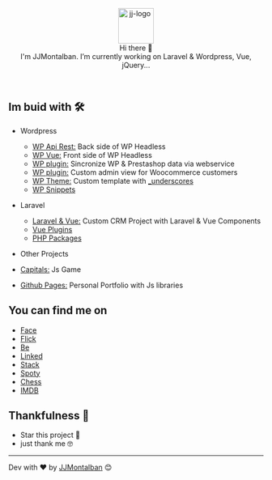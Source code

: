<p align="center">

  <a href="https://jjmontalban.github.io" target="_blank">
    <img alt="jj-logo" height="70" alt="Amplication Logo" src="https://filmder.jjmontalban.com/img/logoJJ.png"/>
  </a>
  <br>
  Hi there 👋
  <br>
  I'm JJMontalban. I’m currently working on Laravel & Wordpress, Vue, jQuery...
</p>
 <br>



## Im buid with 🛠️

* Wordpress

  * [WP Api Rest:](https://github.com/jjmontalban/filmder-back) Back side of WP Headless
  * [WP Vue:](https://github.com/jjmontalban/filmder-front) Front side of WP Headless
  * [WP plugin:](https://github.com/jjmontalban/ps-webservice) Sincronize WP & Prestashop data via webservice 
  * [WP plugin:](https://github.com/jjmontalban/wp-customers) Custom admin view for Woocommerce customers 
  * [WP Theme:](https://github.com/jjmontalban/caramelotattoo) Custom template with [_underscores](https://underscores.me/)
  * [WP Snippets](https://gist.github.com/jjmontalban)


* Laravel

  * [Laravel & Vue:](https://github.com/jjmontalban/gbc) Custom CRM Project with Laravel & Vue Components
  * [Vue Plugins](https://github.com/jjmontalban/LVB)
  * [PHP Packages](https://github.com/jjmontalban/BORME)


* Other Projects

* [Capitals:](https://github.com/jjmontalban/capitalsGame/blob/master/index.html) Js Game
* [Github Pages:](https://jjmontalban.github.io) Personal Portfolio with Js libraries


## You can find me on

* [Face](https://www.facebook.com/jjm0ntalban)
* [Flick](https://www.flickr.com/photos/kinkijurado/)
* [Be](https://www.behance.net/jjmontalban)
* [Linked](https://www.linkedin.com/in/jjmontalban/)
* [Stack](https://stackoverflow.com/users/11540055/jjmontalban)
* [Spoty](https://open.spotify.com/user/kinorro?si=Pk1jXLNHS-ildPBBtPObmA&nd=1)
* [Chess](https://www.chess.com/member/jjmontalban)
* [IMDB](https://www.imdb.com/user/ur22137408/)



## Thankfulness 🎁

* Star this project 📢 
* just thank me 🤓

---
Dev with ❤️ by [JJMontalban](https://jjmontalban.github.io) 😊
